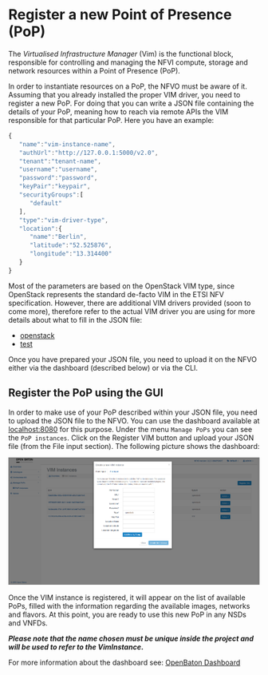 # Register a new Point of Presence (PoP)

The *Virtualised Infrastructure Manager* (Vim) is the functional block, responsible for controlling and managing the
 NFVI compute, storage and network resources within a Point of Presence (PoP).

In order to instantiate resources on a PoP, the NFVO must be aware of it. 
Assuming that you already installed the proper VIM driver, you need to register a new PoP. 
For doing that you can write a JSON file containing the details of your PoP, meaning how to reach via remote APIs the VIM responsible for that particular PoP. 
Here you have an example:


```javascript
{  
   "name":"vim-instance-name",
   "authUrl":"http://127.0.0.1:5000/v2.0",
   "tenant":"tenant-name",
   "username":"username",
   "password":"password",
   "keyPair":"keypair",
   "securityGroups":[  
      "default"
   ],
   "type":"vim-driver-type",
   "location":{  
      "name":"Berlin",
      "latitude":"52.525876",
      "longitude":"13.314400"
   }
}

```

Most of the parameters are based on the OpenStack VIM type, since OpenStack represents the standard de-facto VIM in the ETSI NFV specification. 
However, there are additional VIM drivers provided (soon to come more), therefore refer to the actual VIM driver you are using for more details about what to fill in the JSON file:

* [openstack][openstack]
* [test][test]

Once you have prepared your JSON file, you need to upload it on the NFVO either via the dashboard (described below) or via the CLI. 

## Register the PoP using the GUI

In order to make use of your PoP described within your JSON file, you need to upload the JSON file to the NFVO.
You can use the dashboard available at [localhost:8080] for this purpose.
Under the menu `Manage PoPs` you can see the `PoP instances`. Click on the Register VIM button and upload your JSON file (from the File input section). The following picture shows the dashboard:

![register a new PoP][register-new-pop]

Once the VIM instance is registered, it will appear on the list of available PoPs, filled with the information regarding the available images, networks and flavors. At this point, you are ready to use this new PoP in any NSDs and VNFDs.

**_Please note that the name chosen must be unique inside the project and will be used to refer to the VimInstance_.**

For more information about the dashboard see: [OpenBaton Dashboard]


[localhost:8080]: http://localhost:8080
[marketplace-drivers]: http://marketplace.openbaton.org:80/#/
[OpenBaton Dashboard]:nfvo-how-to-use-gui
[OpenBaton Dashboard]:nfvo-how-to-use-gui.md
[openstack-link]:https://www.openstack.org/
[openstack]: pop-openstack.md
[test]: pop-test.md
[register-new-pop]:images/vim-instance-register-new-pop.png
[VIM driver]:vim-driver-create.md

<!---
Script for open external links in a new tab
-->
<script type="text/javascript" charset="utf-8">
      // Creating custom :external selector
      $.expr[':'].external = function(obj){
          return !obj.href.match(/^mailto\:/)
                  && (obj.hostname != location.hostname);
      };
      $(function(){
        $('a:external').addClass('external');
        $(".external").attr('target','_blank');
      })
</script>
